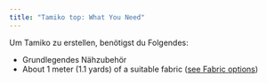 ```yaml
---
title: "Tamiko top: What You Need"
---
```


Um Tamiko zu erstellen, benötigst du Folgendes:

- Grundlegendes Nähzubehör
- About 1 meter (1.1 yards) of a suitable fabric ([see Fabric options](/docs/patterns/tamiko/fabric))
